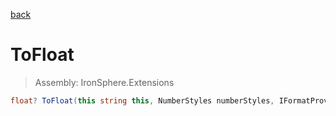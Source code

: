 ﻿

[back](/IronSphere.Extensions/types/StringCastingExtension)

# ToFloat

> Assembly: IronSphere.Extensions

```csharp
float? ToFloat(this string this, NumberStyles numberStyles, IFormatProvider formatProvider)
```



 